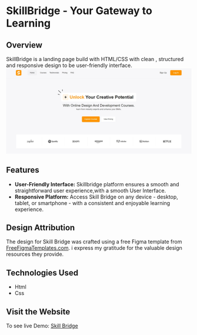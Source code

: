 # SkillBridge - Your Gateway to Learning

## Overview
SkillBridge is a landing page build with HTML/CSS with clean , structured and responsive design to be user-friendly interface.
[![SkillBridge](SkillBridgeMainImg.jpg)](https://abumulla-mohammad.github.io/Skillbridge/)
## Features

- **User-Friendly Interface:** Skillbridge platform ensures a smooth and straightforward user experience,with a smooth User Interface.
- **Responsive Platform:** Access Skill Bridge on any device - desktop, tablet, or smartphone - with a consistent and enjoyable learning experience.

## Design Attribution

The design for Skill Bridge was crafted using a free Figma template from [FreeFigmaTemplates.com](https://freefigmatemplates.com). i express my gratitude for the valuable design resources they provide.

## Technologies Used

- Html
- Css

## Visit the Website

To see live Demo: [Skill Bridge](https://abumulla-mohammad.github.io/Skillbridge/)
